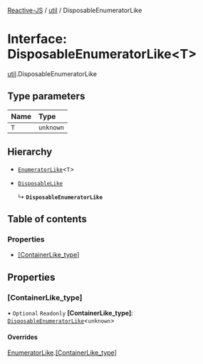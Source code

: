 [Reactive-JS](../README.md) / [util](../modules/util.md) / DisposableEnumeratorLike

# Interface: DisposableEnumeratorLike<T\>

[util](../modules/util.md).DisposableEnumeratorLike

## Type parameters

| Name | Type |
| :------ | :------ |
| `T` | `unknown` |

## Hierarchy

- [`EnumeratorLike`](util.EnumeratorLike.md)<`T`\>

- [`DisposableLike`](util.DisposableLike.md)

  ↳ **`DisposableEnumeratorLike`**

## Table of contents

### Properties

- [[ContainerLike\_type]](util.DisposableEnumeratorLike.md#[containerlike_type])

## Properties

### [ContainerLike\_type]

• `Optional` `Readonly` **[ContainerLike\_type]**: [`DisposableEnumeratorLike`](util.DisposableEnumeratorLike.md)<`unknown`\>

#### Overrides

[EnumeratorLike](util.EnumeratorLike.md).[[ContainerLike_type]](util.EnumeratorLike.md#[containerlike_type])
